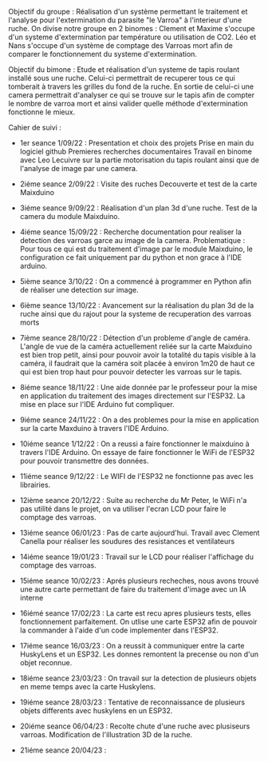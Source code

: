 Objectif du groupe :
Réalisation d'un système permettant le traitement et l'analyse pour l'extermination du parasite "le Varroa" à l'interieur d'une ruche.
On divise notre groupe en 2 binomes : Clement et Maxime s'occupe d'un systeme d'extermination par température ou utilisation de CO2.
                                      Léo et Nans s'occupe d'un système de comptage des Varroas mort afin de comparer le fonctionnement du systeme d'extermination.

Objectif du bimone :
  Etude et réalisation d'un systeme de tapis roulant installé sous une ruche. Celui-ci permettrait de recuperer tous ce qui tomberait à travers les grilles du fond de la ruche. En sortie de celui-ci une camera permettrait d'analyser ce qui se trouve sur le tapis afin de compter le nombre de varroa mort et ainsi valider quelle méthode d'extermination fonctionne le mieux.

Cahier de suivi :

- 1er seance 1/09/22 :
  Presentation et choix des projets
  Prise en main du logiciel github
  Premieres recherches documentaires
  Travail en binome avec Leo Lecuivre sur la partie motorisation du tapis roulant ainsi que de l'analyse de image par une camera.

- 2iéme seance 2/09/22 :
  Visite des ruches
  Decouverte et test de la carte Maixduino

- 3iéme seance 9/09/22 :
  Réalisation d'un plan 3d d'une ruche.
  Test de la camera du module Maixduino.
  
- 4iéme seance 15/09/22 :
  Recherche documentation pour realiser la detection des varroas garce au image de la camera. 
  Problematique : Pour tous ce qui est du traitement d'image par le module Maixduino, le configuration ce fait uniquement par du python et non grace à l'IDE   arduino.
  
- 5ième seance 3/10/22 :
  On a commencé à programmer en Python afin de réaliser une detection sur image.
  
- 6ième seance 13/10/22 :
  Avancement sur la réalisation du plan 3d de la ruche ainsi que du rajout pour la systeme de recuperation des varroas morts

- 7ième seance 28/10/22 : 
  Détection d'un probleme d'angle de caméra. L'angle de vue de la caméra actuellement reliée sur la carte Maixduino est bien trop petit, ainsi pour pouvoir avoir la     totalité du tapis visible à la caméra, il faudrait que la caméra soit placée à environ 1m20 de haut ce qui est bien trop haut pour pouvoir detecter les varroas     sur le tapis.
  
- 8iéme seance 18/11/22 :
  Une aide donnée par le professeur pour la mise en application du traitement des images directement sur l'ESP32. La mise en place sur l'IDE Arduino fut compliquer.

- 9iéme seance 24/11/22 :
  On a des problemes pour la mise en application sur la carte Maxduino à travers l'IDE Arduino. 
  
- 10iéme seance 1/12/22 :
  On a reussi a faire fonctionner le maixduino à travers l'IDE Arduino. On essaye de faire fonctionner le WiFi de l'ESP32 pour pouvoir transmettre des données.

- 11iéme seance 9/12/22 :
  Le WIFI de l'ESP32 ne fonctionne pas avec les librairies. 

- 12ième seance 20/12/22 :
  Suite au recherche du Mr Peter, le WiFi n'a pas utilité dans le projet, on va utiliser l'ecran LCD pour faire le comptage des varroas.

- 13iéme seance 06/01/23 :
  Pas de carte aujourd'hui. Travail avec Clement Canella pour réaliser les soudures des resistances et ventilateurs
  
- 14iéme seance 19/01/23 :
  Travail sur le LCD pour réaliser l'affichage du comptage des varroas.
  
- 15iéme seance 10/02/23 :
  Aprés plusieurs recheches, nous avons trouvé une autre carte permettant de faire du traitement d'image avec un IA interne

- 16iémé seance 17/02/23 :
  La carte est recu apres plusieurs tests, elles fonctionnement parfaitement. On utlise une carte ESP32 afin de pouvoir la commander à l'aide d'un code implementer dans l'ESP32.
  
- 17iéme seance 16/03/23 :
  On a reussit à communiquer entre la carte HuskyLens et un ESP32. Les donnes remontent la precense ou non d'un objet reconnue.
  
- 18iéme seance 23/03/23 :
  On travail sur la detection de plusieurs objets en meme temps avec la carte Huskylens.
  
- 19iéme seance 28/03/23 :
  Tentative de reconnaissance de plusieurs objets differents avec huskylens en un ESP32.

- 20iéme seance 06/04/23 :
  Recolte chute d'une ruche avec plusiseurs varroas. Modification de l'illustration 3D de la ruche.
  
- 21iéme seance 20/04/23 :
  
  
